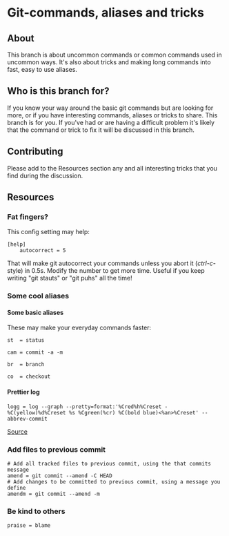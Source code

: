 # Git-commands, aliases and tricks
## About
This branch is about uncommon commands or common commands used in uncommon ways. It's also about tricks and making long commands into fast, easy to use aliases.

## Who is this branch for?
If you know your way around the basic git commands but are looking for more, or if you have interesting commands, aliases or tricks to share. This branch is for you. If you've had or are having a difficult problem it's likely that the command or trick to fix it will be discussed in this branch.

## Contributing
Please add to the Resources section any and all interesting tricks that you find during the discussion.

## Resources
### Fat fingers?
This config setting may help:
```
[help]
	autocorrect = 5
```
That will make git autocorrect your commands unless you abort it (*ctrl-c*-style) in 0.5s. Modify the number to get more time. Useful if you keep writing "git stauts" or "git puhs" all the time!

### Some cool aliases
#### Some basic aliases
These may make your everyday commands faster:
```
st  = status

cam = commit -a -m

br  = branch

co  = checkout
```

#### Prettier log
```
logg = log --graph --pretty=format:'%Cred%h%Creset -%C(yellow)%d%Creset %s %Cgreen(%cr) %C(bold blue)<%an>%Creset' --abbrev-commit
```
[Source](https://coderwall.com/p/euwpig/a-better-git-log)

### Add files to previous commit
```
# Add all tracked files to previous commit, using the that commits message
amend = git commit --amend -C HEAD
# Add changes to be committed to previous commit, using a message you define
amendm = git commit --amend -m
```

### Be kind to others
```
praise = blame
```